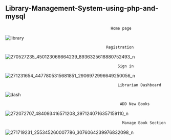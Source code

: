 ## Library-Management-System-using-php-and-mysql

                                                  Home page

![library](https://user-images.githubusercontent.com/51285825/156215700-199052a3-4738-4401-a654-7c39b0139b19.PNG)

                                                Registration 

![270527235_450123066664239_8936325618880752493_n](https://user-images.githubusercontent.com/51285825/156215810-5e97525b-b648-4937-b570-d111ae18e0b9.png)

                                                     Sign in
                                                 
![271231654_4477805315681851_2906972996649250056_n](https://user-images.githubusercontent.com/51285825/156215994-c270afb4-05bc-4cab-8729-79a664628418.png)

                                                     Librarian Dashboard
                                             
![dash](https://user-images.githubusercontent.com/51285825/156220464-9bbd5ffe-09e3-412d-a105-56377bd3ef18.png)

                                                      ADD New Books

![272072707_484093416571208_3971240716357159110_n](https://user-images.githubusercontent.com/51285825/156220826-695bc142-467c-4f9c-8627-b6fe1534d40b.png)


                                                       Manage Book Section
                                              
![271719231_255345260007786_3076064239976832098_n](https://user-images.githubusercontent.com/51285825/156216453-ed429932-548d-4a13-954e-545b657ab540.png)


